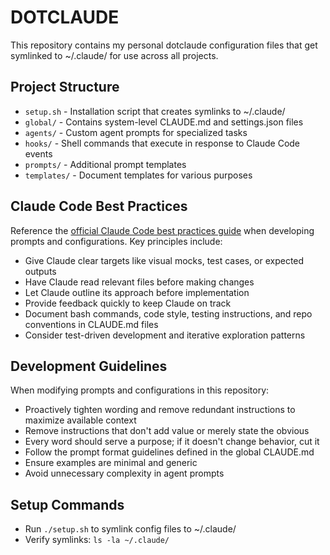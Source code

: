 # DOTCLAUDE
This repository contains my personal dotclaude configuration files that get symlinked to ~/.claude/ for use across all projects.

## Project Structure
* `setup.sh` - Installation script that creates symlinks to ~/.claude/
* `global/` - Contains system-level CLAUDE.md and settings.json files
* `agents/` - Custom agent prompts for specialized tasks
* `hooks/` - Shell commands that execute in response to Claude Code events
* `prompts/` - Additional prompt templates
* `templates/` - Document templates for various purposes

## Claude Code Best Practices
Reference the [official Claude Code best practices guide](https://www.anthropic.com/engineering/claude-code-best-practices) when developing prompts and configurations. Key principles include:

* Give Claude clear targets like visual mocks, test cases, or expected outputs
* Have Claude read relevant files before making changes
* Let Claude outline its approach before implementation
* Provide feedback quickly to keep Claude on track
* Document bash commands, code style, testing instructions, and repo conventions in CLAUDE.md files
* Consider test-driven development and iterative exploration patterns

## Development Guidelines
When modifying prompts and configurations in this repository:

* Proactively tighten wording and remove redundant instructions to maximize available context
* Remove instructions that don't add value or merely state the obvious
* Every word should serve a purpose; if it doesn't change behavior, cut it
* Follow the prompt format guidelines defined in the global CLAUDE.md
* Ensure examples are minimal and generic
* Avoid unnecessary complexity in agent prompts

## Setup Commands
* Run `./setup.sh` to symlink config files to ~/.claude/
* Verify symlinks: `ls -la ~/.claude/`
